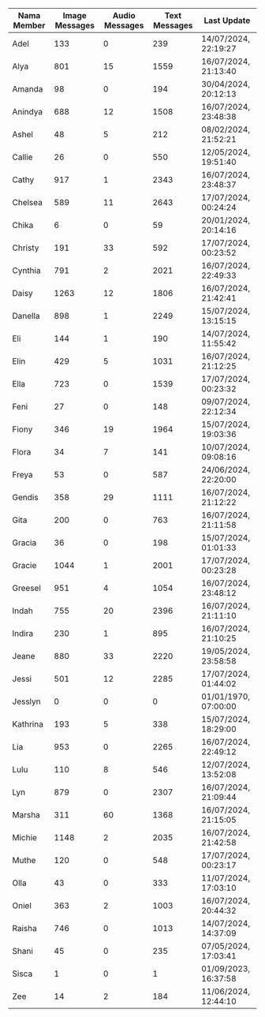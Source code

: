 | Nama Member | Image Messages | Audio Messages | Text Messages | Last Update |
| ------ | -------------- | -------------- | ------------- | ------------ |
| Adel | 133 | 0 | 239 | 14/07/2024, 22:19:27 |
| Alya | 801 | 15 | 1559 | 16/07/2024, 21:13:40 |
| Amanda | 98 | 0 | 194 | 30/04/2024, 20:12:13 |
| Anindya | 688 | 12 | 1508 | 16/07/2024, 23:48:38 |
| Ashel | 48 | 5 | 212 | 08/02/2024, 21:52:21 |
| Callie | 26 | 0 | 550 | 12/05/2024, 19:51:40 |
| Cathy | 917 | 1 | 2343 | 16/07/2024, 23:48:37 |
| Chelsea | 589 | 11 | 2643 | 17/07/2024, 00:24:24 |
| Chika | 6 | 0 | 59 | 20/01/2024, 20:14:16 |
| Christy | 191 | 33 | 592 | 17/07/2024, 00:23:52 |
| Cynthia | 791 | 2 | 2021 | 16/07/2024, 22:49:33 |
| Daisy | 1263 | 12 | 1806 | 16/07/2024, 21:42:41 |
| Danella | 898 | 1 | 2249 | 15/07/2024, 13:15:15 |
| Eli | 144 | 1 | 190 | 14/07/2024, 11:55:42 |
| Elin | 429 | 5 | 1031 | 16/07/2024, 21:12:25 |
| Ella | 723 | 0 | 1539 | 17/07/2024, 00:23:32 |
| Feni | 27 | 0 | 148 | 09/07/2024, 22:12:34 |
| Fiony | 346 | 19 | 1964 | 15/07/2024, 19:03:36 |
| Flora | 34 | 7 | 141 | 10/07/2024, 09:08:16 |
| Freya | 53 | 0 | 587 | 24/06/2024, 22:20:00 |
| Gendis | 358 | 29 | 1111 | 16/07/2024, 21:12:22 |
| Gita | 200 | 0 | 763 | 16/07/2024, 21:11:58 |
| Gracia | 36 | 0 | 198 | 15/07/2024, 01:01:33 |
| Gracie | 1044 | 1 | 2001 | 17/07/2024, 00:23:28 |
| Greesel | 951 | 4 | 1054 | 16/07/2024, 23:48:12 |
| Indah | 755 | 20 | 2396 | 16/07/2024, 21:11:10 |
| Indira | 230 | 1 | 895 | 16/07/2024, 21:10:25 |
| Jeane | 880 | 33 | 2220 | 19/05/2024, 23:58:58 |
| Jessi | 501 | 12 | 2285 | 17/07/2024, 01:44:02 |
| Jesslyn | 0 | 0 | 0 | 01/01/1970, 07:00:00 |
| Kathrina | 193 | 5 | 338 | 15/07/2024, 18:29:00 |
| Lia | 953 | 0 | 2265 | 16/07/2024, 22:49:12 |
| Lulu | 110 | 8 | 546 | 12/07/2024, 13:52:08 |
| Lyn | 879 | 0 | 2307 | 16/07/2024, 21:09:44 |
| Marsha | 311 | 60 | 1368 | 16/07/2024, 21:15:05 |
| Michie | 1148 | 2 | 2035 | 16/07/2024, 21:42:58 |
| Muthe | 120 | 0 | 548 | 17/07/2024, 00:23:17 |
| Olla | 43 | 0 | 333 | 11/07/2024, 17:03:10 |
| Oniel | 363 | 2 | 1003 | 16/07/2024, 20:44:32 |
| Raisha | 746 | 0 | 1013 | 14/07/2024, 14:37:09 |
| Shani | 45 | 0 | 235 | 07/05/2024, 17:03:41 |
| Sisca | 1 | 0 | 1 | 01/09/2023, 16:37:58 |
| Zee | 14 | 2 | 184 | 11/06/2024, 12:44:10 |
